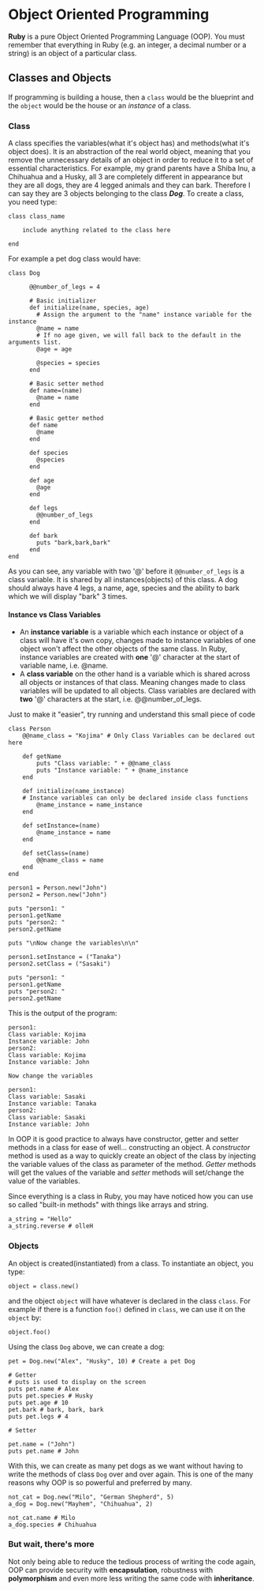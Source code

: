 
# Object Oriented Programming
__Ruby__ is a pure Object Oriented Programming Language (OOP). You must remember that everything in Ruby (e.g. an integer, a decimal number or a string) is an object of a particular class.

## Classes and Objects
If programming is building a house, then a `class` would be the blueprint and the `object` would be the house or an _instance_ of a class.
### Class

A class specifies the variables(what it's object has) and methods(what it's object does). It is an abstraction of the real world object, meaning that you remove the unnecessary details of an object in order to reduce it to a set of essential characteristics.
For example, my grand parents have a Shiba Inu, a Chihuahua and a Husky, all 3 are completely different in appearance but they are all dogs, they are 4 legged animals and they can bark. Therefore I can say they are 3 objects belonging to the class __*Dog*__.
To create a class, you need type:

    class class_name

        include anything related to the class here

    end

 For example a pet dog class would have:

    class Dog

          @@number_of_legs = 4

          # Basic initializer
          def initialize(name, species, age)
            # Assign the argument to the "name" instance variable for the instance
            @name = name
            # If no age given, we will fall back to the default in the arguments list.
            @age = age

            @species = species
          end

          # Basic setter method
          def name=(name)
            @name = name
          end

          # Basic getter method
          def name
            @name
          end

          def species
            @species
          end

          def age
            @age
          end

          def legs
          	@@number_of_legs
          end

          def bark
            puts "bark,bark,bark"
          end
    end

As you can see, any variable with two '@' before it `@@number_of_legs` is a class variable. It is shared by all instances(objects) of this class. A dog should always have 4 legs, a name, age, species and the ability to bark which we will display "bark" 3 times.

#### Instance vs Class Variables

* An **instance variable** is a variable which each instance or object of a class will have it's own copy, changes made to instance variables of one object won't affect the other objects of the same class. In Ruby, instance variables are created with **one** '@' character at the start of variable name, i.e. @name.
* A **class variable** on the other hand is a variable which is shared across all objects or instances of that class. Meaning changes made to class variables will be updated to all objects. Class variables are declared with __two__ '@' characters at the start, i.e. @@number_of_legs.

Just to make it "easier", try running and understand this small piece of code

    class Person
        @@name_class = "Kojima" # Only Class Variables can be declared out here

        def getName
            puts "Class variable: " + @@name_class
            puts "Instance variable: " + @name_instance
        end

        def initialize(name_instance)
        # Instance variables can only be declared inside class functions
            @name_instance = name_instance
        end

        def setInstance=(name)
            @name_instance = name
        end

        def setClass=(name)
            @@name_class = name
        end
    end

    person1 = Person.new("John")
    person2 = Person.new("John")

    puts "person1: "
    person1.getName
    puts "person2: "
    person2.getName

    puts "\nNow change the variables\n\n"

    person1.setInstance = ("Tanaka")
    person2.setClass = ("Sasaki")

    puts "person1: "
    person1.getName
    puts "person2: "
    person2.getName

This is the output of the program:

    person1:
    Class variable: Kojima
    Instance variable: John
    person2:
    Class variable: Kojima
    Instance variable: John

    Now change the variables

    person1:
    Class variable: Sasaki
    Instance variable: Tanaka
    person2:
    Class variable: Sasaki
    Instance variable: John




In OOP it is good practice to always have constructor, getter and setter methods in a class for ease of well... constructing an object. A _constructor_ method is used as a way to quickly create an object of the class by injecting the variable values of the class as parameter of the method. _Getter_ methods will get the values of the variable
 and _setter_ methods will set/change the value of the variables.

 Since everything is a class in Ruby, you may have noticed how you can use so called "built-in methods" with things like arrays and string.

    a_string = "Hello"
    a_string.reverse # olleH
### Objects

An object is created(instantiated) from a class. To instantiate an object, you type:

    object = class.new()

and the object `object` will have whatever is declared in the class `class`. For example if there is a function `foo()` defined in `class`, we can use it on the `object` by:

    object.foo()

 Using the class `Dog` above, we can create a dog:

    pet = Dog.new("Alex", "Husky", 10) # Create a pet Dog

    # Getter
    # puts is used to display on the screen
    puts pet.name # Alex
    puts pet.species # Husky
    puts pet.age # 10
    pet.bark # bark, bark, bark
    puts pet.legs # 4

    # Setter

    pet.name = ("John")
    puts pet.name # John

With this, we can create as many pet dogs as we want without having to write the methods of class `Dog` over and over again. This is one of the many reasons why OOP is so powerful and preferred by many.

    not_cat = Dog.new("Milo", "German Shepherd", 5)
    a_dog = Dog.new("Mayhem", "Chihuahua", 2)

    not_cat.name # Milo
    a_dog.species # Chihuahua

### But wait, there's more
Not only being able to reduce the tedious process of writing the code again, OOP can provide security with __encapsulation__, robustness with __polymorphism__ and even more less writing the same code with __inheritance__.
